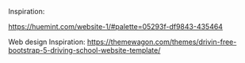 Inspiration: 

https://huemint.com/website-1/#palette=05293f-df9843-435464

Web design Inspiration: 
https://themewagon.com/themes/drivin-free-bootstrap-5-driving-school-website-template/